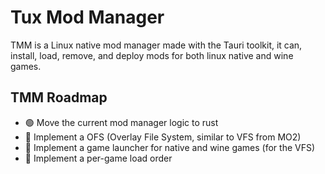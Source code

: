# Tux Mod Manager
TMM is a Linux native mod manager made with the Tauri toolkit, it can, install, load, remove, and deploy mods for both linux native and wine games.

## TMM Roadmap
 - 🟢 Move the current mod manager logic to rust
 - 🔴 Implement a OFS (Overlay File System, similar to VFS from MO2)
 - 🔴 Implement a game launcher for native and wine games (for the VFS)
 - 🔴 Implement a per-game load order
